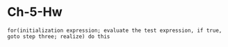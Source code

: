 # Ch-5-Hw


`
for(initialization expression; evaluate the test expression, if true, goto step three; realize)
	do this
`
